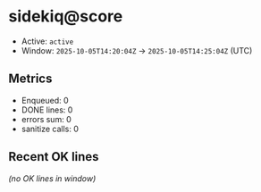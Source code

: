 # sidekiq@score

- Active: `active`
- Window: `2025-10-05T14:20:04Z` → `2025-10-05T14:25:04Z` (UTC)

## Metrics
- Enqueued: 0
- DONE lines: 0
- errors sum: 0
- sanitize calls: 0

## Recent OK lines
_(no OK lines in window)_
